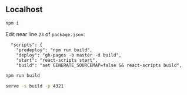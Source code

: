 ## Localhost

```sh
npm i
```

Edit near line `23` of `package.json`:

``` title="package.json"
  "scripts": {
    "predeploy": "npm run build",
    "deploy": "gh-pages -b master -d build",
    "start": "react-scripts start",
    "build": "set GENERATE_SOURCEMAP=false && react-scripts build",
```

```sh
npm run build
```

```sh
serve -s build -p 4321
```
